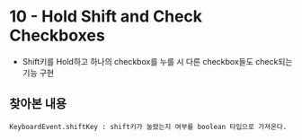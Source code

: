 # 10 - Hold Shift and Check Checkboxes

- Shift키를 Hold하고 하나의 checkbox를 누를 시 다른 checkbox들도 check되는 기능 구현

## 찾아본 내용

```
KeyboardEvent.shiftKey : shift키가 눌렸는지 여부를 boolean 타입으로 가져온다.
```
